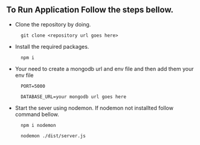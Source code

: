 ## To Run Application Follow the steps bellow.

- Clone the repository by doing.

  ```
    git clone <repository url goes here>
  ```

- Install the required packages.

  ```
    npm i
  ```

- Your need to create a mongodb url and env file and then add them your env file

  ```
    PORT=5000

    DATABASE_URL=your mongodb url goes here
  ```

- Start the sever using nodemon. If nodemon not installted follow command bellow.

  ```
    npm i nodemon

    nodemon ./dist/server.js
  ```
